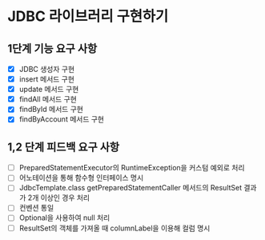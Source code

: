 # JDBC 라이브러리 구현하기

## 1단계 기능 요구 사항

- [x] JDBC 생성자 구현
- [x] insert 메서드 구현
- [x] update 메서드 구현
- [x] findAll 메서드 구현
- [x] findById 메서드 구현
- [x] findByAccount 메서드 구현

## 1,2 단계 피드백 요구 사항

- [ ] PreparedStatementExecutor의 RuntimeException을 커스텀 예외로 처리
- [ ] 어노테이션을 통해 함수형 인터페이스 명시
- [ ] JdbcTemplate.class getPreparedStatementCaller 메서드의 ResultSet 결과가 2개 이상인 경우 처리
- [ ] 컨벤션 통일
- [ ] Optional을 사용하여 null 처리
- [ ] ResultSet의 객체를 가져올 때 columnLabel을 이용해 컬럼 명시 
